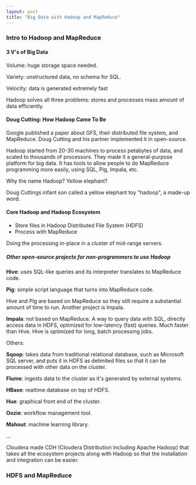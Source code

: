 ```yaml
---
layout: post
title: "Big Data with Hadoop and MapReduce"
---
```


### Intro to Hadoop and MapReduce

#### 3 V's of Big Data

Volume: huge storage space needed.

Variety: unstructured data, no schema for SQL.

Velocity: data is generated extremely fast

Hadoop solves all three problems: stores and processes mass amount of data efficiently.

#### Doug Cutting: How Hadoop Came To Be

Google published a paper about GFS, their distributed file system, and MapReduce. Doug Cutting and his
partner implemented it in open-source.

Hadoop started from 20-30 machines to process petabytes of data, and scaled to thousands of processors.
They made it a general-purpose platform for big data. It has tools to allow people to do MapReduce programming
more easily, using SQL, Pig, Impala, etc.

Why the name Hadoop? Yellow elephant?

Doug Cuttings infant son called a yellow elephant toy "hadoop", a made-up word.

#### Core Hadoop and Hadoop Ecosystem

- Store files in Hadoop Distributed File System (HDFS)
- Process with MapReduce

Doing the processing in-place in a cluster of mid-range servers.

##### Other open-source projects for non-programmers to use Hadoop

**Hive**: uses SQL-like queries and its interpreter translates to MapReduce code.

**Pig**: simple script language that turns into MapReduce code.

Hive and Pig are based on MapReduce so they still require a substantial amount of time to run.
Another project is Impala.

**Impala**: not based on MapReduce. A way to query data with SQL, directly access data in HDFS,
optimized for low-latency (fast) queries. Much faster than Hive. Hive is optimized for long, batch processing jobs.

Others:

**Sqoop**: takes data from traditional relational database, such as Microsoft SQL server, and puts it in HDFS as 
delimited files so that it can be processed with other data on the cluster.

**Flume**: ingests data to the cluster as it's generated by external systems.

**HBase**: realtime database on top of HDFS.

**Hue**: graphical front end of the cluster.

**Oozie**: workflow management tool.

**Mahout**: machine learning library.

...

Cloudera made CDH (Cloudera Distribution including Apache Hadoop) that takes all the ecosystem projects along
with Hadoop so that the installation and integration can be easier.

### HDFS and MapReduce








